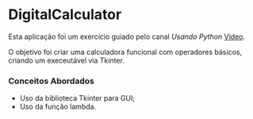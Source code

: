 # DigitalCalculator

Esta aplicação foi um exercício guiado pelo canal _Usando Python_ [Vídeo](https://www.youtube.com/watch?v=i24MxljM-Bw).

O objetivo foi criar uma calculadora funcional com operadores básicos, criando um execeutável via Tkinter.

### Conceitos Abordados
+ Uso da biblioteca Tkinter para GUI;
+ Uso da função lambda.
